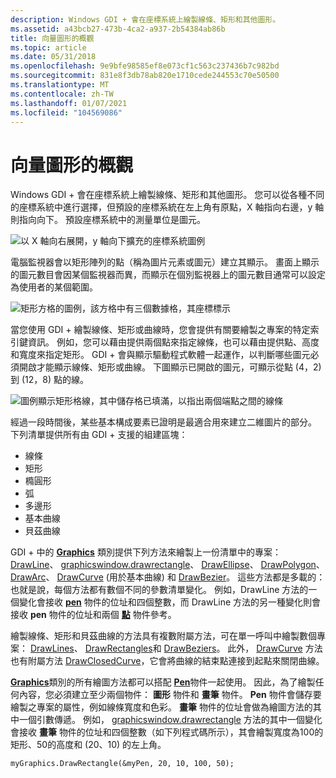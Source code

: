 ```yaml
---
description: Windows GDI + 會在座標系統上繪製線條、矩形和其他圖形。
ms.assetid: a43bcb27-473b-4ca2-a937-2b54384ab86b
title: 向量圖形的概觀
ms.topic: article
ms.date: 05/31/2018
ms.openlocfilehash: 9e9bfe98585ef8e073cf1c563c237436b7c982bd
ms.sourcegitcommit: 831e8f3db78ab820e1710cede244553c70e50500
ms.translationtype: MT
ms.contentlocale: zh-TW
ms.lasthandoff: 01/07/2021
ms.locfileid: "104569086"
---
```

# <a name="overview-of-vector-graphics"></a>向量圖形的概觀

Windows GDI + 會在座標系統上繪製線條、矩形和其他圖形。 您可以從各種不同的座標系統中進行選擇，但預設的座標系統在左上角有原點，X 軸指向右邊，y 軸則指向向下。 預設座標系統中的測量單位是圖元。

![以 X 軸向右展開，y 軸向下擴充的座標系統圖例](images/aboutgdip02-art01.png)

電腦監視器會以矩形陣列的點（稱為圖片元素或圖元）建立其顯示。 畫面上顯示的圖元數目會因某個監視器而異，而顯示在個別監視器上的圖元數目通常可以設定為使用者的某個範圍。

![矩形方格的圖例，該方格中有三個數據格，其座標標示](images/aboutgdip02-art02.png)

當您使用 GDI + 繪製線條、矩形或曲線時，您會提供有關要繪製之專案的特定索引鍵資訊。 例如，您可以藉由提供兩個點來指定線條，也可以藉由提供點、高度和寬度來指定矩形。 GDI + 會與顯示驅動程式軟體一起運作，以判斷哪些圖元必須開啟才能顯示線條、矩形或曲線。 下圖顯示已開啟的圖元，可顯示從點 (4，2) 到 (12，8) 點的線。

![圖例顯示矩形格線，其中儲存格已填滿，以指出兩個端點之間的線條](images/aboutgdip02-art03.png)

經過一段時間後，某些基本構成要素已證明是最適合用來建立二維圖片的部分。 下列清單提供所有由 GDI + 支援的組建區塊：

-   線條
-   矩形
-   橢圓形
-   弧
-   多邊形
-   基本曲線
-   貝茲曲線

GDI + 中的 [**Graphics**](/windows/win32/api/gdiplusgraphics/nl-gdiplusgraphics-graphics) 類別提供下列方法來繪製上一份清單中的專案： [DrawLine](/windows/win32/api/gdiplusgraphics/nf-gdiplusgraphics-graphics-drawline(inconstpen_inint_inint_inint_inint))、 [graphicswindow.drawrectangle](/windows/win32/api/gdiplusgraphics/nf-gdiplusgraphics-graphics-drawrectangle(inconstpen_inint_inint_inint_inint))、 [DrawEllipse](/windows/win32/api/gdiplusgraphics/nf-gdiplusgraphics-graphics-drawellipse(inconstpen_inconstrectf_))、 [DrawPolygon](/windows/win32/api/gdiplusgraphics/nf-gdiplusgraphics-graphics-drawpolygon(inconstpen_inconstpointf_inint))、 [DrawArc](/windows/win32/api/gdiplusgraphics/nf-gdiplusgraphics-graphics-drawarc(inconstpen_inconstrectf__inreal_inreal))、 [DrawCurve](/windows/win32/api/gdiplusgraphics/nf-gdiplusgraphics-graphics-drawcurve(inconstpen_inconstpoint_inint)) (用於基本曲線) 和 [DrawBezier](/windows/win32/api/gdiplusgraphics/nf-gdiplusgraphics-graphics-drawbezier(inconstpen_inconstpoint__inconstpoint__inconstpoint__inconstpoint_))。 這些方法都是多載的：也就是說，每個方法都有數個不同的參數清單變化。 例如，DrawLine 方法的一個變化會接收 [**pen**](/windows/win32/api/gdipluspen/nl-gdipluspen-pen) 物件的位址和四個整數，而 DrawLine 方法的另一種變化則會接收 **pen** 物件的位址和兩個 [**點**](/windows/win32/api/gdiplustypes/nl-gdiplustypes-point) 物件參考。

繪製線條、矩形和貝茲曲線的方法具有複數附屬方法，可在單一呼叫中繪製數個專案： [DrawLines](/windows/win32/api/gdiplusgraphics/nf-gdiplusgraphics-graphics-drawlines(inconstpen_inconstpointf_inint))、 [DrawRectangles](/windows/win32/api/gdiplusgraphics/nf-gdiplusgraphics-graphics-drawrectangles(inconstpen_inconstrect_inint))和 [DrawBeziers](/windows/win32/api/gdiplusgraphics/nf-gdiplusgraphics-graphics-drawbeziers(inconstpen_inconstpoint_inint))。 此外， [DrawCurve](/windows/win32/api/gdiplusgraphics/nf-gdiplusgraphics-graphics-drawcurve(inconstpen_inconstpoint_inint)) 方法也有附屬方法 [DrawClosedCurve](/windows/win32/api/gdiplusgraphics/nf-gdiplusgraphics-graphics-drawclosedcurve(inconstpen_inconstpoint_inint))，它會將曲線的結束點連接到起點來關閉曲線。

[**Graphics**](/windows/win32/api/gdiplusgraphics/nl-gdiplusgraphics-graphics)類別的所有繪圖方法都可以搭配 [**Pen**](/windows/win32/api/gdipluspen/nl-gdipluspen-pen)物件一起使用。 因此，為了繪製任何內容，您必須建立至少兩個物件： **圖形** 物件和 **畫筆** 物件。 **Pen** 物件會儲存要繪製之專案的屬性，例如線條寬度和色彩。 **畫筆** 物件的位址會做為繪圖方法的其中一個引數傳遞。 例如， [graphicswindow.drawrectangle](/windows/win32/api/gdiplusgraphics/nf-gdiplusgraphics-graphics-drawrectangle(inconstpen_inint_inint_inint_inint)) 方法的其中一個變化會接收 **畫筆** 物件的位址和四個整數（如下列程式碼所示），其會繪製寬度為100的矩形、50的高度和 (20、10) 的左上角。


```
myGraphics.DrawRectangle(&myPen, 20, 10, 100, 50);
```



 

 



